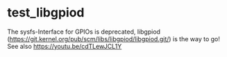 # test_libgpiod
The sysfs-Interface for GPIOs is deprecated, libgpiod (https://git.kernel.org/pub/scm/libs/libgpiod/libgpiod.git/) is the way to go!
See also https://youtu.be/cdTLewJCL1Y
